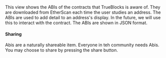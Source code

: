 This view shows the ABIs of the contracts that TrueBlocks is aware of. They are downloaded from EtherScan each time the user studies an address. The ABIs are used to add detail to an address's display. In the future, we will use this to interact with the contract. The ABIs are shown in JSON format.

#### Sharing

Abis are a naturally shareable item. Everyone in teh community needs Abis. You may choose to share by pressing the share button.
